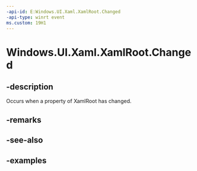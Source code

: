 ```yaml
---
-api-id: E:Windows.UI.Xaml.XamlRoot.Changed
-api-type: winrt event
ms.custom: 19H1
---
```


<!-- Event syntax.
public event TypedEventHandler Changed<XamlRoot, XamlRootChangedEventArgs>
-->

# Windows.UI.Xaml.XamlRoot.Changed

## -description

Occurs when a property of XamlRoot has changed.



## -remarks

## -see-also

## -examples

